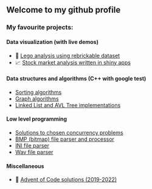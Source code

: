 ## Welcome to my github profile
### My favourite projects:
#### Data visualization (with live demos)
- 🧱 [Lego analysis using rebrickable dataset](https://github.com/BbqGamer/lego_analysis)
- 📈 [Stock market analysis written in shiny apps](https://github.com/BbqGamer/stock-market-visualization)
#### Data structures and algorithms (C++ with google test)
- [Sorting algorithms](https://github.com/BbqGamer/SortingAlgorithms)
- [Graph algorithms](https://github.com/BbqGamer/GraphAlgorithms)
- [Linked List and AVL Tree implementations](https://github.com/BbqGamer/DynamicDataStructures)
#### Low level programming
- [Solutions to chosen concurrency problems](https://github.com/BbqGamer/ConcurrencyProblems)
- [BMP (bitmap) file parser and processor](https://github.com/BbqGamer/BMP-parser)
- [INI file parser](https://github.com/BbqGamer/ini-parser)
- [Wav file parser](https://github.com/BbqGamer/sound_waves)
#### Miscellaneous
- 🎄 [Advent of Code solutions (2019-2022)](https://github.com/BbqGamer/advent_of_code)
